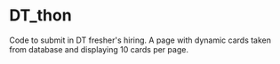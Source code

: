 # DT_thon
Code to submit in DT fresher's hiring. A page with dynamic cards taken from database and displaying 10 cards per page.
